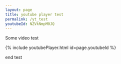 ```yaml
---
layout: page
title: youtube player test
permalink: /yt_test
youtubeId: NZVkNmpM0JQ
---
```


Some video test

{% include youtubePlayer.html id=page.youtubeId %}

end test
